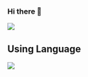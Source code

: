 ### Hi there 👋

<!--
**Kim-HyunSeung/Kim-HyunSeung** is a ✨ _special_ ✨ repository because its `README.md` (this file) appears on your GitHub profile.

Here are some ideas to get you started:

- 🔭 I’m currently working on ...
- 🌱 I’m currently learning ...
- 👯 I’m looking to collaborate on ...
- 🤔 I’m looking for help with ...
- 💬 Ask me about ...
- 📫 How to reach me: ...
- 😄 Pronouns: ...
- ⚡ Fun fact: ...
-->
<img src="https://capsule-render.vercel.app/api?type=wave&color=auto&height=300&section=header&text=Hi%20Kim-HyunSeung&fontSize=90" />

## Using Language
<img src="https://img.shields.io/badge/C Shap-3776AB?style=for-the-badge&logo=C Sharp&logoColor=white">
